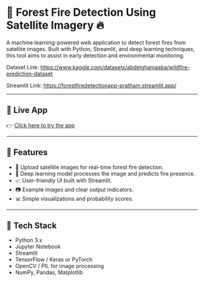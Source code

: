 # 🌲 Forest Fire Detection Using Satellite Imagery 🔥

A machine learning-powered web application to detect forest fires from satellite images. Built with Python, Streamlit, and deep learning techniques, this tool aims to assist in early detection and environmental monitoring.

Dataset Link: https://www.kaggle.com/datasets/abdelghaniaaba/wildfire-prediction-dataset

Streamlit Link: https://forestfiredetectionapp-pratham.streamlit.app/

---

## 🚀 Live App

👉 [Click here to try the app](https://forestfiredetectionapp-pratham.streamlit.app/)  

---

## 📌 Features

- 📡 Upload satellite images for real-time forest fire detection.
- 🤖 Deep learning model processes the image and predicts fire presence.
- 📈 User-friendly UI built with Streamlit.
- 📷 Example images and clear output indicators.
- 📊 Simple visualizations and probability scores.

---

## 🧠 Tech Stack

- Python 3.x  
- Jupyter Notebook  
- Streamlit  
- TensorFlow / Keras or PyTorch  
- OpenCV / PIL for image processing  
- NumPy, Pandas, Matplotlib

